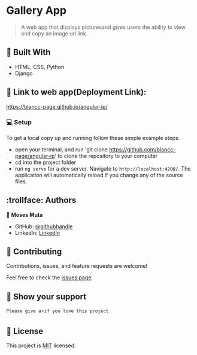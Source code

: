 # Gallery App

> A web app that displays picturesand gives users the ability to view and copy an image url link. 

## :hammer: Built With

- HTML, CSS, Python
- Django

## :link: Link to web app(Deployment Link):

https://blancc-page.github.io/angular-ip/

### :computer: Setup
To get a local copy up and running follow these simple example steps.

- open your terminal, and run 'git clone https://github.com/blancc-page/angular-ip' to clone the repository to your computer  
- cd into the project folder
- run `ng serve` for a dev server. Navigate to `http://localhost:4200/`. The application will automatically reload if you change any of the source files.


## :trollface: Authors

👤 **Moses Muta**

- GitHub: [@githubhandle](https://github.com/blancc-page)
- LinkedIn: [LinkedIn](<linkedIn link>)


## 🤝 Contributing

Contributions, issues, and feature requests are welcome!

Feel free to check the [issues page](../../issues/).

## :muscle: Show your support

    Please give a⭐️if you love this project.

## 📝 License

This project is [MIT](./MIT.md) licensed.

